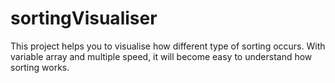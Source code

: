 # sortingVisualiser

This project helps you to visualise how different type of sorting occurs.
With variable array and multiple speed, it will become easy to understand how sorting works.
